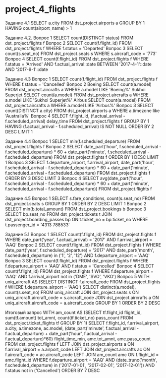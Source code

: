 # project_4_flights

Задание 4.1
SELECT a.city
FROM dst_project.airports a
GROUP BY 1
HAVING count(airport_name) > 1

Задание 4.2.
Вопрос 1
SELECT count(DISTINCT status)
FROM dst_project.flights f
Вопрос 2
SELECT count(f.flight_id)
FROM dst_project.flights f
WHERE f.status = 'Departed'
Вопрос 3
SELECT count(s.seat_no)
FROM dst_project.seats s
WHERE s.aircraft_code = '773'
Вопрос 4
SELECT count(f.flight_id)
FROM dst_project.flights f
WHERE f.status = 'Arrived'
  AND f.actual_arrival::date BETWEEN '2017-4-1'::date AND '2017-9-1'::date
  
Задание 4.3
Вопрос 1
SELECT count(f.flight_id)
FROM dst_project.flights f
WHERE f.status = 'Cancelled'
Вопрос 2
Boeing
SELECT count(a.model)
FROM dst_project.aircrafts a
WHERE a.model LIKE 'Boeing%'
Sukhoi Superjet
SELECT count(a.model)
FROM dst_project.aircrafts a
WHERE a.model LIKE 'Sukhoi Superjet%'
Airbus
SELECT count(a.model)
FROM dst_project.aircrafts a
WHERE a.model LIKE 'Airbus%'
Вопрос 3
SELECT count(DISTINCT a.city)
FROM dst_project.airports a
WHERE a.timezone like 'Australia%'
Вопрос 4
SELECT f.flight_id,
       (f.actual_arrival - f.scheduled_arrival) delay_time
FROM dst_project.flights f
GROUP BY 1
HAVING (f.actual_arrival - f.scheduled_arrival) IS NOT NULL
ORDER BY 2 DESC
LIMIT 1

Задание 4.4
Вопрос 1
SELECT min(f.scheduled_departure)
FROM dst_project.flights f
Вопрос 2
SELECT date_part('hour', f.scheduled_arrival - f.scheduled_departure) * 60 + 
       date_part('minute', f.scheduled_arrival - f.scheduled_departure)
FROM dst_project.flights f
ORDER BY 1 DESC
LIMIT 1
Вопрос 3
SELECT f.departure_airport,
       f.arrival_airport,
       date_part('hour', f.scheduled_arrival - f.scheduled_departure) * 60 + date_part('minute', f.scheduled_arrival - f.scheduled_departure)
FROM dst_project.flights f
ORDER BY 3 DESC
LIMIT 3
Вопрос 4
SELECT avg(date_part('hour', f.scheduled_arrival - f.scheduled_departure) * 60 + 
       date_part('minute', f.scheduled_arrival - f.scheduled_departure))
FROM dst_project.flights f

Задание 4.5
Вопрос 1
SELECT s.fare_conditions,
       count(s.seat_no)
FROM dst_project.seats s
GROUP BY 1
ORDER BY 2 DESC
LIMIT 1
Вопрос 2
SELECT min(b.total_amount)
FROM dst_project.bookings b
Вопрос 3
SELECT bp.seat_no
FROM dst_project.tickets t
JOIN dst_project.boarding_passes bp ON t.ticket_no = bp.ticket_no
WHERE t.passenger_id = '4313 788533'

Задание 5.1
Вопрос 1
SELECT count(f.flight_id)
FROM dst_project.flights f
WHERE date_part('year', f.actual_arrival) = '2017'
  AND f.arrival_airport = 'AAQ'
Вопрос 2
SELECT count(f.flight_id)
FROM dst_project.flights f
WHERE date_part('year', f.scheduled_departure) = '2017'
  AND date_part('month', f.scheduled_departure) in ('1',
                                                    '2',
                                                    '12')
  AND f.departure_airport = 'AAQ'
Вопрос 3
SELECT count(f.flight_id)
FROM dst_project.flights f
WHERE f.departure_airport = 'AAQ'
  AND f.status = 'Cancelled'
Вопрос 4
SELECT count(f.flight_id)
FROM dst_project.flights f
WHERE f.departure_airport = 'AAQ'
  AND f.arrival_airport not in ('DME',
                                'SVO',
                                'VKO')
Вопрос 5
WITH uniq_aircraft AS
  (SELECT DISTINCT f.aircraft_code
   FROM dst_project.flights f
   WHERE f.departure_airport = 'AAQ')
SELECT distinct(a.model),
       count(s.seat_no)
FROM uniq_aircraft
JOIN dst_project.seats s ON uniq_aircraft.aircraft_code = s.aircraft_code
JOIN dst_project.aircrafts a ON uniq_aircraft.aircraft_code = a.aircraft_code
GROUP BY 1
ORDER BY 2 DESC

Итоговый запрос
WITH am_count AS
  (SELECT tf.flight_id flight_id,
          sum(tf.amount) tot_amnt,
          count(tf.ticket_no) pass_count
   FROM dst_project.ticket_flights tf
   GROUP BY 1)
SELECT f.flight_id,
       f.arrival_airport,
       a.city,
       a.timezone,
       ac.model,
       (date_part('minute', f.actual_arrival - f.actual_departure) + date_part('hour', f.actual_arrival - f.actual_departure)*60) flight_time_min,
       amc.tot_amnt,
       amc.pass_count
FROM dst_project.flights f
LEFT JOIN dst_project.airports a ON f.arrival_airport = a.airport_code
LEFT JOIN dst_project.aircrafts ac ON f.aircraft_code = ac.aircraft_code
LEFT JOIN am_count amc ON f.flight_id = amc.flight_id
WHERE f.departure_airport = 'AAQ'
  AND (date_trunc('month', f.scheduled_departure) in ('2017-01-01',
                                                      '2017-02-01',
                                                      '2017-12-01'))
  AND f.status not in ('Cancelled')
ORDER BY 7 DESC
